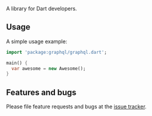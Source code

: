 A library for Dart developers.

## Usage

A simple usage example:

```dart
import 'package:graphql/graphql.dart';

main() {
  var awesome = new Awesome();
}
```

## Features and bugs

Please file feature requests and bugs at the [issue tracker][tracker].

[tracker]: http://example.com/issues/replaceme
